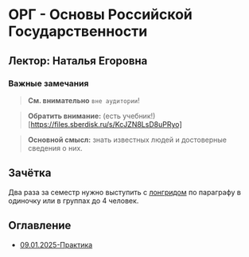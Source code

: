 # ОРГ - Основы Российской Государственности

## Лектор: Наталья Егоровна

### Важные замечания

> **См. внимательно** `вне аудитории`!

> **Обратить внимание:** (есть учебник!)[https://files.sberdisk.ru/s/KcJZN8LsD8uPRyo]

> **Основной смысл:** знать известных людей и достоверные сведения о них.

## Зачётка

Два раза за семестр нужно выступить с [лонгридом](https://ru.wikipedia.org/wiki/Лонгрид) по параграфу в одиночку или в группах до 4 человек.

## Оглавление
- [09.01.2025-Практика](./09.01.2025-Практика.md)
